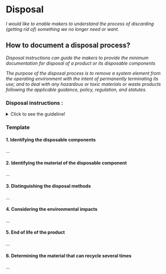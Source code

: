 # **Disposal**

*I would like to enable makers to understand the process of discarding (getting rid of) something we no longer need or want.* 

## **How to document a disposal process?**

*Disposal instructions can guide the makers to provide the minimum documentation for disposal of a product or its disposable components*

*The purpose of the disposal process is to remove a system element from the operating environment with the intent of permanently terminating its use; and to deal with any hazardous or toxic materials or waste products following the applicable guidance, policy, regulation, and statutes.*

 ### **Disposal instructions :** 
<details>
  <summary>Click to see the guideline!</summary>
 
  - **Definition:** *disposal instructions identify the process of removing a system or component, ensuring the proper handling of any environmentally sensitive materials, and sending the remainder to surplus storage or sale.*


```
What does comprise the documentation of disposal instructions?

 1. Identifying the disposable components or products
    - The components or products that are designed for single-use, which means they get discarded immediately after use. 
 2. Identifying the material of disposable component or product. 
    - Disposable products are most often made from
      - Polystyrene 
      - Plastic
      - Cotton
      - etc.
3. Distinguishing the disposal methods for each component or product including: 
   - Recyclable: a process of turning waste into another form of new and reusable materialsa process of turning waste into another form of new and reusable materials
   - Non-recyclable
   - Conditionally recyclable: this tells you if any additional steps are required before recycling  the component or product.
4. Describing the environmental impacts
   - The negative consequences of the disposable products on the environment if sustainability isn't factored into disposal options.
5. End of life of the product for disposing or recycling
6. Determining what material can be recycled many times 

How to visualize the process of disposal? 
 1. Images 
 2. Videos 
```
</details>

### Template
 
 #### 1. Identifying the disposable components 
 ...
 #### 2. Identifying the material of the disposable  component 
 ...
 #### 3. Distinguishing the disposal methods
 ...
 #### 4. Considering the environmental impacts
 ...
 #### 5. End of life of the product
 ...
 #### 6. Determining the material that can recycle several times
 ...
